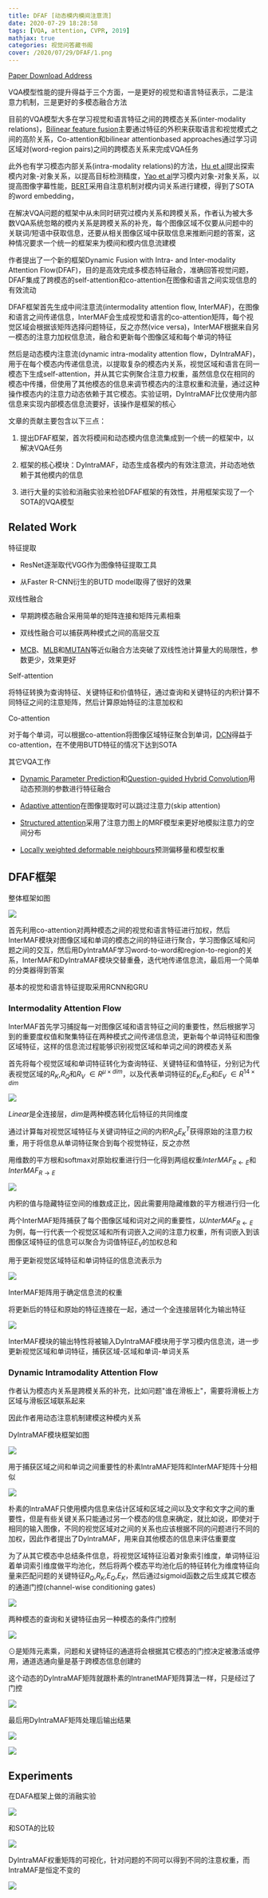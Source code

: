 ```yaml
---
title: DFAF [动态模内模间注意流]
date: 2020-07-29 18:28:58
tags: [VQA, attention, CVPR, 2019]
mathjax: true
categories: 视觉问答藏书阁
cover: /2020/07/29/DFAF/1.png
---
```

[Paper Download Address](https://arxiv.org/abs/1812.05252)

VQA模型性能的提升得益于三个方面，一是更好的视觉和语言特征表示，二是注意力机制，三是更好的多模态融合方法

目前的VQA模型大多在学习视觉和语言特征之间的跨模态关系(inter-modality relations)，[Bilinear feature fusion][1]主要通过特征的外积来获取语言和视觉模式之间的高阶关系，Co-attention和bilinear attentionbased
approaches通过学习词区域对(word-region pairs)之间的跨模态关系来完成VQA任务

此外也有学习模态内部关系(intra-modality relations)的方法，[Hu et al][2]提出探索模内对象-对象关系，以提高目标检测精度，[Yao et al][3]学习模内对象-对象关系，以提高图像字幕性能，[BERT][4]采用自注意机制对模内词关系进行建模，得到了SOTA的word embedding，

在解决VQA问题的框架中从未同时研究过模内关系和跨模关系，作者认为被大多数VQA系统忽略的模内关系是跨模关系的补充，每个图像区域不仅要从问题中的关联词/短语中获取信息，还要从相关图像区域中获取信息来推断问题的答案，这种情况要求一个统一的框架来为模间和模内信息流建模

[1]:https://arxiv.org/abs/1511.06062
[2]:https://arxiv.org/abs/1711.11575
[3]:https://arxiv.org/abs/1809.07041
[4]:https://arxiv.org/abs/1810.04805

作者提出了一个新的框架Dynamic Fusion with Intra- and Inter-modality Attention Flow(DFAF)，目的是高效完成多模态特征融合，准确回答视觉问题，DFAF集成了跨模态的self-attention和co-attention在图像和语言之间实现信息的有效流动

DFAF框架首先生成中间注意流(intermodality attention flow, InterMAF)，在图像和语言之间传递信息，InterMAF会生成视觉和语言的co-attention矩阵，每个视觉区域会根据该矩阵选择问题特征，反之亦然(vice versa)，InterMAF根据来自另一模态的注意力加权信息流，融合和更新每个图像区域和每个单词的特征

然后是动态模内注意流(dynamic intra-modality attention flow，DyIntraMAF)，用于在每个模态内传递信息流，以提取复杂的模态内关系，视觉区域和语言在同一模态下生成self-attention，并从其它实例聚合注意力权重，虽然信息仅在相同的模态中传播，但使用了其他模态的信息来调节模态内的注意权重和流量，通过这种操作模态内的注意力动态依赖于其它模态。实验证明，DyIntraMAF比仅使用内部信息来实现内部模态信息流要好，该操作是框架的核心

文章的贡献主要包含以下三点：

1. 提出DFAF框架，首次将模间和动态模内信息流集成到一个统一的框架中，以解决VQA任务
   
2. 框架的核心模块：DyIntraMAF，动态生成各模内的有效注意流，并动态地依赖于其他模内的信息

3. 进行大量的实验和消融实验来检验DFAF框架的有效性，并用框架实现了一个SOTA的VQA模型

## Related Work

特征提取

* ResNet逐渐取代VGG作为图像特征提取工具

* 从Faster R-CNN衍生的BUTD model取得了很好的效果

双线性融合

* 早期跨模态融合采用简单的矩阵连接和矩阵元素相乘

* 双线性融合可以捕获两种模式之间的高层交互

* [MCB][5]、[MLB][6]和[MUTAN][7]等近似融合方法突破了双线性池计算量大的局限性，参数更少，效果更好

[5]:https://arxiv.org/abs/1606.01847v3
[6]:https://arxiv.org/abs/1610.04325
[7]:https://arxiv.org/abs/1705.06676

Self-attention

将特征转换为查询特征、关键特征和价值特征，通过查询和关键特征的内积计算不同特征之间的注意矩阵，然后计算原始特征的注意加权和

Co-attention

对于每个单词，可以根据co-attention将图像区域特征聚合到单词，[DCN][8]得益于co-attention，在不使用BUTD特征的情况下达到SOTA

[8]:https://arxiv.org/abs/1804.00775

其它VQA工作

* [Dynamic Parameter Prediction][9]和[Question-guided Hybrid Convolution][10]用动态预测的参数进行特征融合
 
* [Adaptive attention][11]在图像提取时可以跳过注意力(skip attention)
 
* [Structured attention][12]采用了注意力图上的MRF模型来更好地模拟注意力的空间分布

* [Locally weighted deformable neighbours][13]预测偏移量和模型权重

[9]:https://arxiv.org/abs/1511.05756
[10]:https://arxiv.org/abs/1808.02632
[11]:https://arxiv.org/abs/1612.01887
[12]:https://arxiv.org/abs/1702.00887
[13]:https://aaai.org/ojs/index.php/AAAI/article/view/4871

## DFAF框架

整体框架如图

![](1.png)

首先利用co-attention对两种模态之间的视觉和语言特征进行加权，然后InterMAF模块对图像区域和单词的模态之间的特征进行聚合，学习图像区域和问题之间的交互，然后用DyIntraMAF学习word-to-word和region-to-region的关系，InterMAF和DyIntraMAF模块交替重叠，迭代地传递信息流，最后用一个简单的分类器得到答案

基本的视觉和语言特征提取采用RCNN和GRU

### Intermodality Attention Flow

InterMAF首先学习捕捉每一对图像区域和语言特征之间的重要性，然后根据学习到的重要度权值和聚集特征在两种模式之间传递信息流，更新每个单词特征和图像区域特征，这样的信息流过程能够识别视觉区域和单词之间的跨模态关系

首先将每个视觉区域和单词特征转化为查询特征、关键特征和值特征，分别记为代表视觉区域的$R_K$,$R_Q$和$R_V$ $\in R^{\mu \times dim}$，以及代表单词特征的$E_K$,$E_Q$和$E_V$ $\in R^{14 \times dim}$

![](2.png)

$Linear$是全连接层，$dim$是两种模态转化后特征的共同维度

通过计算每对视觉区域特征与关键词特征之间的内积$R_QE^T_K$获得原始的注意力权重，用于将信息从单词特征聚合到每个视觉特征，反之亦然

用维数的平方根和softmax对原始权重进行归一化得到两组权重$InterMAF_{R \leftarrow E}$和$InterMAF_{R \to E}$

![](3.png)

内积的值与隐藏特征空间的维数成正比，因此需要用隐藏维数的平方根进行归一化

两个InterMAF矩阵捕获了每个图像区域和词对之间的重要性，以$InterMAF_{R \leftarrow E}$为例，每一行代表一个视觉区域和所有词嵌入之间的注意力权重，所有词嵌入到该图像区域特征的信息可以聚合为词值特征$E_V$的加权总和

用于更新视觉区域特征和单词特征的信息流表示为

![](4.png)

InterMAF矩阵用于确定信息流的权重

将更新后的特征和原始的特征连接在一起，通过一个全连接层转化为输出特征

![](5.png)

InterMAF模块的输出特性将被输入DyIntraMAF模块用于学习模内信息流，进一步更新视觉区域和单词特征，捕获区域-区域和单词-单词关系

### Dynamic Intramodality Attention Flow

作者认为模态内关系是跨模关系的补充，比如问题"谁在滑板上"，需要将滑板上方区域与滑板区域联系起来

因此作者用动态注意机制建模这种模内关系

DyIntraMAF模块框架如图

![](6.png)

用于捕获区域之间和单词之间重要性的朴素IntraMAF矩阵和InterMAF矩阵十分相似

![](7.png)

朴素的IntraMAF只使用模内信息来估计区域和区域之间以及文字和文字之间的重要性，但是有些关键关系只能通过另一个模态的信息来确定，就比如说，即使对于相同的输入图像，不同的视觉区域对之间的关系也应该根据不同的问题进行不同的加权，因此作者提出了DyIntraMAF，用来自其他模态的信息来评估重要度

为了从其它模态中总结条件信息，将视觉区域特征沿着对象索引维度，单词特征沿着单词索引维度做平均池化，然后将两个模态平均池化后的特征转化为维度特征向量来匹配问题的关键特征$R_Q$,$R_K$,$E_Q$,$E_K$，然后通过sigmoid函数之后生成其它模态的通道门控(channel-wise conditioning gates)

![](8.png)

两种模态的查询和关键特征由另一种模态的条件门控制

![](9.png)

$\odot$是矩阵元素乘，问题和关键特征的通道将会根据其它模态的门控决定被激活或停用，通道选通向量是基于跨模态信息创建的

这个动态的DyIntraMAF矩阵就跟朴素的IntranetMAF矩阵算法一样，只是经过了门控

![](10.png)

最后用DyIntraMAF矩阵处理后输出结果

![](11.png)

![](12.png)

## Experiments

在DAFA框架上做的消融实验

![](13.png)

和SOTA的比较

![](14.png)

DyIntraMAF权重矩阵的可视化，针对问题的不同可以得到不同的注意权重，而IntraMAF是恒定不变的

![](15.png)














